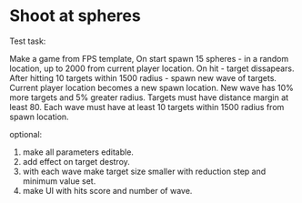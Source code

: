 # Shoot at spheres

Test task:

Make a game from FPS template, 
On start spawn 15 spheres - in a random location, up to 2000 from current player location.
On hit - target dissapears.
After hitting 10 targets within 1500 radius - spawn new wave of targets. 
Current player location becomes a new spawn location.
New wave has 10% more targets and 5% greater radius.
Targets must have distance margin at least 80.
Each wave must have at least 10 targets within 1500 radius from spawn location.

optional:
1. make all parameters editable.
2. add effect on target destroy.
3. with each wave make target size smaller with reduction step and minimum value set.
4. make UI with hits score and number of wave.
